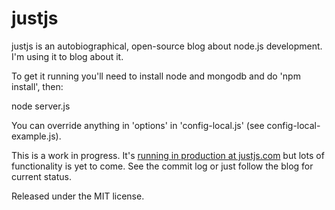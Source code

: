 justjs
======

justjs is an autobiographical, open-source blog about node.js development. I'm using it to blog about it.

To get it running you'll need to install node and mongodb and do 'npm install', then:

node server.js

You can override anything in 'options' in 'config-local.js' (see config-local-example.js).

This is a work in progress. It's [running in production at justjs.com](http://justjs.com/) but lots of functionality is yet to come. See the commit log or just follow the blog for current status.

Released under the MIT license.
